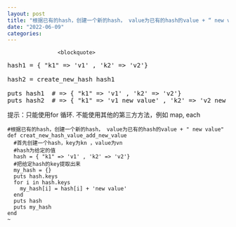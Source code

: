 ```yaml
---
layout: post
title: "根据已有的hash，创建一个新的hash， value为已有的hash的value + “ new value“"
date: "2022-06-09"
categories: 
---
```


                    <blockquote> 
 <pre>hash1 = { "k1" =&gt; 'v1' , 'k2' =&gt; 'v2'}

hash2 = create_new_hash hash1

puts hash1  # =&gt; { "k1" =&gt; 'v1' , 'k2' =&gt; 'v2'}
puts hash2  # =&gt; { "k1" =&gt; 'v1 new value' , 'k2' =&gt; 'v2 new value'}
</pre> 
 <p>提示：只能使用for 循环. 不能使用其他的第三方方法，例如 map, each</p> 
 <pre><code class="language-ruby">#根据已有的hash，创建一个新的hash， value为已有的hash的value + " new value"
def creat_new_hash_value_add_new_value
  #首先创建一个hash，key为kn ，value为vn
  #hash为给定的值
  hash = { "k1" =&gt; 'v1' , 'k2' =&gt; 'v2'}
  #把给定hash的key提取出来
  my_hash = {}
  puts hash.keys
  for i in hash.keys
    my_hash[i] = hash[i] + 'new value'
  end
  puts hash
  puts my_hash
end
~            </code></pre> 
 <p style="text-align:center;"><img alt="" src="https://img-blog.csdnimg.cn/a6e52f51055a4c05a8eb41f6c7d2dfce.png?x-oss-process=image/watermark,type_d3F5LXplbmhlaQ,shadow_50,text_Q1NETiBA6K645aKo44Gu5bCP6J206J22,size_20,color_FFFFFF,t_70,g_se,x_16"></p> 
 <p> </p> 
</blockquote>
                
